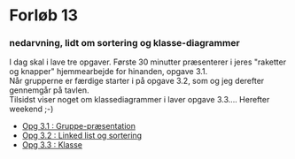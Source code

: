 # Forløb 13
### nedarvning, lidt om sortering og klasse-diagrammer

I dag skal i lave tre opgaver.
Første 30 minutter præsenterer i jeres "raketter og knapper" hjemmearbejde for hinanden, opgave 3.1.   
Når grupperne er færdige starter i på opgave 3.2, som og jeg derefter gennemgår på tavlen.   
Tilsidst viser noget om klassediagrammer i laver opgave 3.3.... 
Herefter weekend ;-)  

- [Opg 3.1 : Gruppe-præsentation](opg3_1.md)
- [Opg 3.2 : Linked list og sortering](opg3_2.md)
- [Opg 3.3 : Klasse](opg3_3.md)